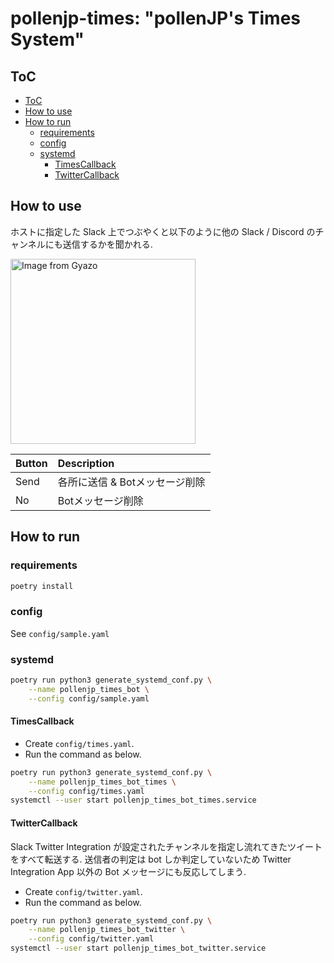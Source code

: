 # pollenjp-times: "pollenJP's Times System"

## ToC

<!-- TOC -->

- [ToC](#toc)
- [How to use](#how-to-use)
- [How to run](#how-to-run)
  - [requirements](#requirements)
  - [config](#config)
  - [systemd](#systemd)
    - [TimesCallback](#timescallback)
    - [TwitterCallback](#twittercallback)

<!-- /TOC -->

## How to use

ホストに指定した Slack 上でつぶやくと以下のように他の Slack / Discord のチャンネルにも送信するかを聞かれる.

<a href="https://gyazo.com/af83d5984bfd56d6fef956aaa2d222c0">
    <img src="https://i.gyazo.com/af83d5984bfd56d6fef956aaa2d222c0.png" alt="Image from Gyazo" width="296"/>
</a>

| Button | Description |
|:--|:--|
| Send | 各所に送信 & Botメッセージ削除 |
| No| Botメッセージ削除 |

## How to run

### requirements

```sh
poetry install
```

### config

See `config/sample.yaml`

### systemd

```sh
poetry run python3 generate_systemd_conf.py \
    --name pollenjp_times_bot \
    --config config/sample.yaml
```

#### TimesCallback

- Create `config/times.yaml`.
- Run the command as below.

```sh
poetry run python3 generate_systemd_conf.py \
    --name pollenjp_times_bot_times \
    --config config/times.yaml
systemctl --user start pollenjp_times_bot_times.service
```

#### TwitterCallback

Slack Twitter Integration が設定されたチャンネルを指定し流れてきたツイートをすべて転送する.
送信者の判定は bot しか判定していないため Twitter Integration App 以外の Bot メッセージにも反応してしまう.

- Create `config/twitter.yaml`.
- Run the command as below.

```sh
poetry run python3 generate_systemd_conf.py \
    --name pollenjp_times_bot_twitter \
    --config config/twitter.yaml
systemctl --user start pollenjp_times_bot_twitter.service
```
